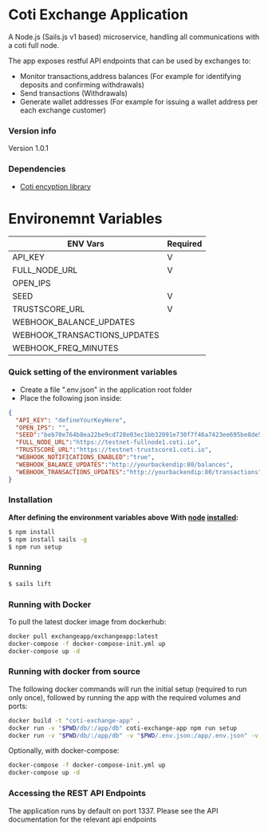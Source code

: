 # Coti Exchange Application

A Node.js (Sails.js v1 based) microservice, handling all communications with a coti full node.

The app exposes restful API endpoints that can be used by exchanges to:
- Monitor transactions,address balances (For example for identifying deposits and confirming withdrawals)
- Send transactions (Withdrawals)
- Generate wallet addresses (For example for issuing a wallet address per each exchange customer)

### Version info

Version 1.0.1

### Dependencies

+ [Coti encyption library](https://github.com/coti-io/coti-encryption-library)

Environemnt Variables
=====================
| ENV Vars                         | Required | 
| ---------------------------------|----------|
| API_KEY                          |    V     |
| FULL_NODE_URL                    |    V     |
| OPEN_IPS                         |          |
| SEED                             |    V     |
| TRUSTSCORE_URL                   |    V     |
| WEBHOOK_BALANCE_UPDATES          |          |
| WEBHOOK_TRANSACTIONS_UPDATES     |          |
| WEBHOOK_FREQ_MINUTES             |          |

### Quick setting of the environment variables

- Create a file ".env.json" in the application root folder
- Place the following json inside:

```json
{
  "API_KEY": "defineYourKeyHere",
  "OPEN_IPS": "",
  "SEED":"beb70e764b8ea22be9cd728e03ec1bb32091e730f7f46a7423ee695be8de5e06",
  "FULL_NODE_URL":"https://testnet-fullnode1.coti.io",
  "TRUSTSCORE_URL":"https://testnet-trustscore1.coti.io",
  "WEBHOOK_NOTIFICATIONS_ENABLED":"true",
  "WEBHOOK_BALANCE_UPDATES":"http://yourbackendip:80/balances",
  "WEBHOOK_TRANSACTIONS_UPDATES":"http://yourbackendip:80/transactions"
}
```

### Installation

**After defining the environment variables above**
**With [node](http://nodejs.org) [installed](http://nodejs.org/en/download):**

```sh
$ npm install
$ npm install sails -g
$ npm run setup
```

### Running

```sh
$ sails lift
```

### Running with Docker

To pull the latest docker image from dockerhub:

```sh
docker pull exchangeapp/exchangeapp:latest
docker-compose -f docker-compose-init.yml up
docker-compose up -d
```

### Running with docker from source

The following docker commands will run the initial setup (required to run only once), followed by running the app with the required volumes and ports:

```sh
docker build -t "coti-exchange-app" .
docker run -v "$PWD/db/:/app/db" coti-exchange-app npm run setup
docker run -v "$PWD/db/:/app/db" -v "$PWD/.env.json:/app/.env.json" -v "$PWD/exchange-app.error.log:/app/exchange-app.error.log" -p 1337:1337 coti-exchange-app
```

Optionally, with docker-compose:

```sh
docker-compose -f docker-compose-init.yml up
docker-compose up -d
```

### Accessing the REST API Endpoints

The application runs by default on port 1337. Please see the API documentation for the relevant api endpoints